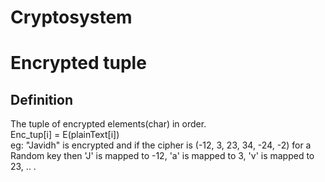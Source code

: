 # Cryptosystem
# Encrypted tuple
## Definition 
The tuple of encrypted elements(char) in order. <br />
Enc_tup[i] = E(plainText[i]) <br /> 
eg: "Javidh" is encrypted and if the cipher is (-12, 3, 23, 34, -24, -2) for a Random key then 'J' is mapped to -12, 'a' is mapped to 3, 'v' is mapped to 23, .. . 